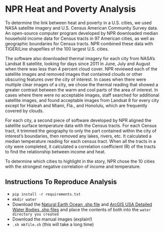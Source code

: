 # NPR Heat and Poverty Analysis

To determine the link between heat and poverty in a U.S. cities, we used NASA satellite imagery and U.S. Census American Community Survey data. An open-source computer program developed by NPR downloaded median household income data for Census tracts in 97 American cities, as well as geographic boundaries for Census tracts. NPR combined these data with TIGER/Line shapefiles of the 100 largest U.S. cities.

The software also downloaded thermal imagery for each city from NASA’s Landsat 8 satellite, looking for days since 2011 in June, July and August when there was less than 4 percent cloud cover. NPR reviewed each of the satellite images and removed images that contained clouds or other obscuring features over the city of interest. In cases when there were multiple clear images of a city, we chose the thermal reading that showed a greater contrast between the warm and cool parts of the area of interest. In cases where there were no acceptable images, staff searched for additional satellite images, and found acceptable images from Landsat 8 for every city except for Hialeah and Miami, Fla., and Honolulu, which are frequently covered by clouds.

For each city, a second piece of software developed by NPR aligned the satellite surface temperature data with the Census tracts. For each Census tract, it trimmed the geography to only the part contained within the city of interest’s boundaries, then removed any lakes, rivers, etc. It calculated a median temperature reading for each census tract. When all the tracts in a city were completed, it calculated a correlation coefficient (R) of the tracts to find the relationship between income and heat.

To determine which cities to highlight in the story, NPR chose the 10 cities with the strongest negative correlation of income and temperature.


## Instructions To Reproduce Analysis

- `pip install -r requirements.txt`
- `mkdir water`
- Download the [Natural Earth Ocean .shp file](https://www.naturalearthdata.com/downloads/10m-physical-vectors/) and [ArcGIS USA Detailed Water Bodies .shp files](https://www.arcgis.com/home/item.html?id=84e780692f644e2d93cefc80ae1eba3a) and place the contents of both into the `water directory you created`
- Download the manual images (explain!)
- `.sh mkfile.sh` (this will take a long time)